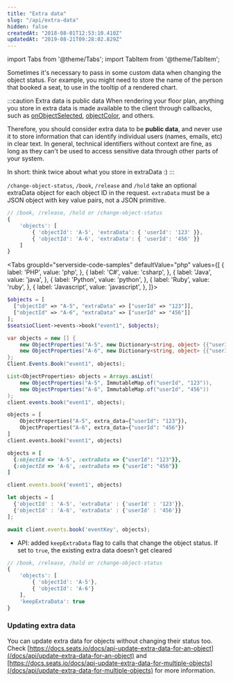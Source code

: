 ```yaml
---
title: "Extra data"
slug: "/api/extra-data"
hidden: false
createdAt: "2018-08-01T12:53:10.410Z"
updatedAt: "2019-08-21T09:28:02.829Z"
---
```


import Tabs from '@theme/Tabs';
import TabItem from '@theme/TabItem';

Sometimes it's necessary to pass in some custom data when changing the object status. For example, you might need to store the name of the person that booked a seat, to use in the tooltip of a rendered chart.

:::caution Extra data is public data
When rendering your floor plan, anything you store in extra data is made available to the client through callbacks, such as [onObjectSelected](/docs/renderer/events-onobjectselected/), [objectColor](/docs/renderer/config-objectcolor/), and others.

Therefore, you should consider extra data to be **public data**, and never use it to store information that can identify individual users (names, emails, etc) in clear text. In general, technical identifiers without context are fine, as long as they can't be used to access sensitive data through other parts of your system.

In short: think twice about what you store in extraData :) 
:::

    
   
`/change-object-status`, `/book`, `/release` and `/hold` take an optional extraData object for each object ID in the request. `extraData` must be a JSON object with key value pairs, not a JSON primitive.

```javascript
// /book, /release, /hold or /change-object-status
{
    'objects': [
        { 'objectId': 'A-5', 'extraData': { 'userId': '123' }},
        { 'objectId': 'A-6', 'extraData': { 'userId': '456' }}
    ]
}
```





<Tabs 
  groupId="serverside-code-samples"
  defaultValue="php"
  values={[
{ label: 'PHP', value: 'php', },
{ label: 'C#', value: 'csharp', },
{ label: 'Java', value: 'java', },
{ label: 'Python', value: 'python', },
{ label: 'Ruby', value: 'ruby', },
{ label: 'Javascript', value: 'javascript', },
]}>
<TabItem value='php'>

```php
$objects = [
  ["objectId" => "A-5", "extraData" => ["userId" => "123"]],
  ["objectId" => "A-6", "extraData" => ["userId" => "456"]]
];
$seatsioClient->events->book("event1", $objects);
```

</TabItem>
<TabItem value='csharp'>

```csharp
var objects = new [] {
    new ObjectProperties("A-5", new Dictionary<string, object> {{"userId", "123"}}),
    new ObjectProperties("A-6", new Dictionary<string, object> {{"userId", "456"}})
};
Client.Events.Book("event1", objects);
```

</TabItem>
<TabItem value='java'>

```java
List<ObjectProperties> objects = Arrays.asList(
    new ObjectProperties("A-5", ImmutableMap.of("userId", "123")),
    new ObjectProperties("A-6", ImmutableMap.of("userId", "456"))
);
client.events.book("event1", objects);
```

</TabItem>
<TabItem value='python'>

```python
objects = [
    ObjectProperties("A-5", extra_data={"userId": "123"}),
    ObjectProperties("A-6", extra_data={"userId": "456"})
]
client.events.book("event1", objects)
```

</TabItem>
<TabItem value='ruby'>

```ruby
objects = [
  {:objectId => 'A-5', :extraData => {"userId": "123"}},
  {:objectId => 'A-6', :extraData => {"userId": "456"}}
]

client.events.book('event1', objects)
```

</TabItem>
<TabItem value='javascript'>

```javascript
let objects = [
  {'objectId' : 'A-5', 'extraData' : {'userId' : '123'}}, 
  {'objectId' : 'A-6', 'extraData' : {'userId' : '456'}}
];

await client.events.book('eventKey', objects);
```

</TabItem>
</Tabs>



- API: added `keepExtraData` flag to calls that change the object status. If set to `true`, the existing extra data doesn't get cleared

```javascript
// /book, /release, /hold or /change-object-status
{
    'objects': [
        { 'objectId': 'A-5'},
        { 'objectId': 'A-6'}
    ],
    'keepExtraData': true
}
```






### Updating extra data
You can update extra data for objects without changing their status too. Check [https://docs.seats.io/docs/api-update-extra-data-for-an-object](/docs/api/update-extra-data-for-an-object) and [https://docs.seats.io/docs/api-update-extra-data-for-multiple-objects](/docs/api/update-extra-data-for-multiple-objects) for more information. 

